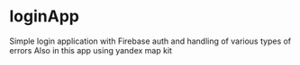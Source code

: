 # loginApp
Simple login application with Firebase auth and handling of various types of errors
Also in this app using yandex map kit
